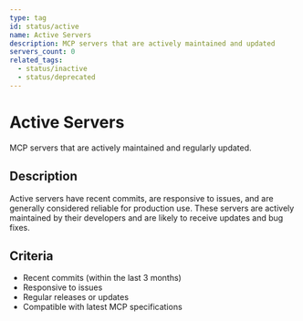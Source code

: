 ```yaml
---
type: tag
id: status/active
name: Active Servers
description: MCP servers that are actively maintained and updated
servers_count: 0
related_tags:
  - status/inactive
  - status/deprecated
---
```


# Active Servers

MCP servers that are actively maintained and regularly updated.

## Description

Active servers have recent commits, are responsive to issues, and are generally considered reliable for production use. These servers are actively maintained by their developers and are likely to receive updates and bug fixes.

## Criteria

- Recent commits (within the last 3 months)
- Responsive to issues
- Regular releases or updates
- Compatible with latest MCP specifications
